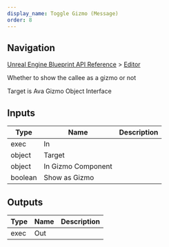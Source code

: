 ```yaml
---
display_name: Toggle Gizmo (Message)
order: 8
---
```

## Navigation

[Unreal Engine Blueprint API Reference](https://dev.epicgames.com/documentation/en-us/unreal-engine/BlueprintAPI) > [Editor](https://dev.epicgames.com/documentation/en-us/unreal-engine/BlueprintAPI/Editor)

Whether to show the callee as a gizmo or not

Target is Ava Gizmo Object Interface

## Inputs

| Type | Name | Description |
| --- | --- | --- |
| exec | In |  |
| object | Target |  |
| object | In Gizmo Component |  |
| boolean | Show as Gizmo |  |

## Outputs

| Type | Name | Description |
| --- | --- | --- |
| exec | Out |  |
